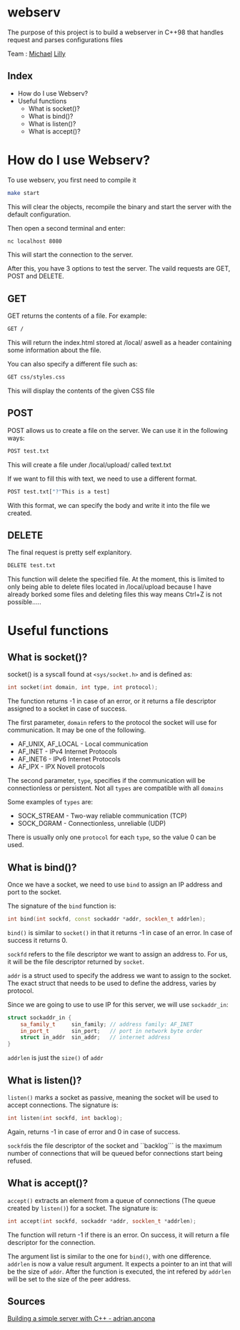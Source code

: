 # webserv
The purpose of this project is to build a webserver in C++98 that handles request and parses configurations files

Team : [Michael](https://github.com/Schmitzi)  [Lilly](https://github.com/waterlilly)

## Index
- How do I use Webserv?
- Useful functions
  - What is socket()?
  - What is bind()?
  - What is listen()?
  - What is accept()?

# How do I use Webserv?

To use webserv, you first need to compile it

```bash
make start
```

This will clear the objects, recompile the binary and start the server with the default configuration.

Then open a second terminal and enter:
```bash
nc localhost 8080
```

This will start the connection to the server.

After this, you have 3 options to test the server. The vaild requests are GET, POST and DELETE.

## GET

GET returns the contents of a file. For example:

```bash
GET /
```

This will return the index.html stored at /local/ aswell as a header containing some information about the file.

You can also specify a different file such as:

```bash
GET css/styles.css
```

This will display the contents of the given CSS file

## POST

POST allows us to create a file on the server. We can use it in the following ways:

```bash
POST test.txt
```

This will create a file under /local/upload/ called text.txt

If we want to fill this with text, we need to use a different format.

```bash
POST test.txt["?"This is a test]
```

With this format, we can specify the body and write it into the file we created.

## DELETE

The final request is pretty self explanitory. 

```bash
DELETE test.txt
```

This function will delete the specified file. At the moment, this is limited to only being able to delete files located in /local/upload because I have already borked some files and deleting files this way means Ctrl+Z is not possible.....

# Useful functions

## What is socket()?
socket() is a syscall found at ```<sys/socket.h>``` and is defined as:
```cpp
int socket(int domain, int type, int protocol);
```
The function returns -1 in case of an error, or it returns a file descriptor assigned to a socket in case of success.

The first parameter, ```domain``` refers to the protocol the socket will use for communication. It may be one of the following.
 - AF_UNIX, AF_LOCAL - Local communication
 - AF_INET - IPv4 Internet Protocols
 - AF_INET6 - IPv6 Internet Protocols
 - AF_IPX - IPX Novell protocols
  
The second parameter, ```type```, specifies if the communication will be connectionless or persistent. Not all ```types``` are compatible with all ```domains```

Some examples of ```types``` are:

- SOCK_STREAM - Two-way reliable communication (TCP)
- SOCK_DGRAM - Connectionless, unreliable (UDP)

There is usually only one ```protocol``` for each ```type```, so the value 0 can be used.


## What is bind()?

Once we have a socket, we need to use ```bind``` to assign an IP address and port to the socket.

The signature of the ```bind``` function is:

```cpp
int bind(int sockfd, const sockaddr *addr, socklen_t addrlen);
```

```bind()``` is similar to ```socket()``` in that it returns -1 in case of an error. In case of success it returns 0.

```sockfd``` refers to the file descriptor we want to assign an address to. For us, it will be the file descriptor returned by ```socket```.

```addr``` is a struct used to specify the address we want to assign to the socket. The exact struct that needs to be used to define the address, varies by protocol.

Since we are going to use to use IP for this server, we will use ```sockaddr_in```:
```cpp
struct sockaddr_in {
	sa_family_t		sin_family;	// address family: AF_INET
	in_port_t		sin_port;	// port in network byte order
	struct in_addr	sin_addr;	// internet address
}
```

```addrlen``` is just the ```size()``` of ```addr```

## What is listen()?

```listen()``` marks a socket as passive, meaning the socket will be used to accept connections. The signature is:

```cpp
int listen(int sockfd, int backlog);
```

Again, returns -1 in case of error and 0 in case of success.

```sockfd```is the file descriptor of the socket and ``backlog``` is the maximum number of connections that will be queued befor connections start being refused.


## What is accept()?

```accept()``` extracts an element from a queue of connections (The queue created by ```listen()```) for a socket. The signature is:

```cpp
int accept(int sockfd, sockaddr *addr, socklen_t *addrlen);
```

The function will return -1 if there is an error. On success, it will return a file descriptor for the connection.

The argument list is similar to the one for ```bind()```, with one difference. ```addrlen``` is now a value result argument.
It expects a pointer to an int that will be the size of ```addr```. After the function is executed, the int refered by ```addrlen``` will be set to the size of the peer address.


## Sources
[Building a simple server with C++ - adrian.ancona](https://ncona.com/2019/04/building-a-simple-server-with-cpp/)